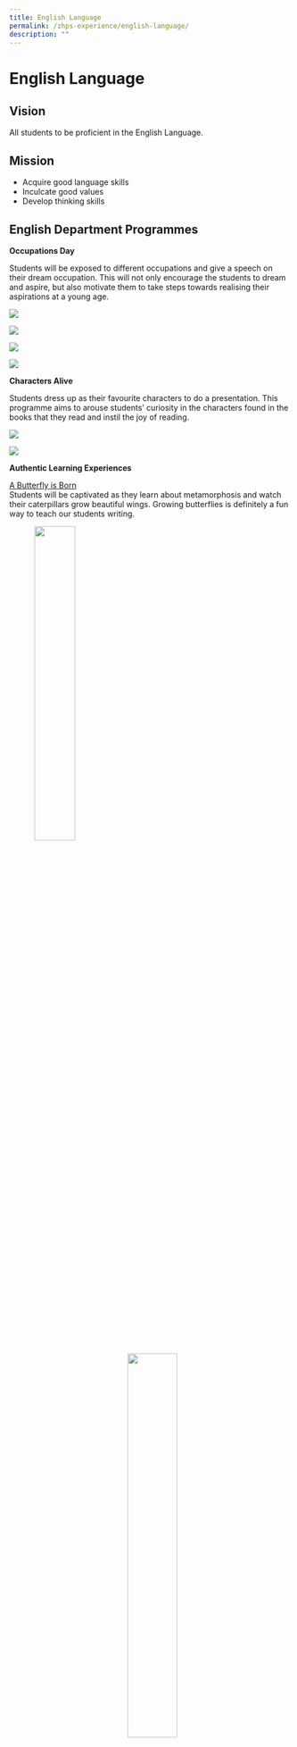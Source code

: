 ```yaml
---
title: English Language
permalink: /zhps-experience/english-language/
description: ""
---
```

# English Language

Vision
------

All students to be proficient in the English Language.  

Mission
-------

*   Acquire good language skills
*   Inculcate good values
*   Develop thinking skills

English Department Programmes
-----------------------------

**Occupations Day**

Students will be exposed to different occupations and give a speech on their dream occupation. This will not only encourage the students to dream and aspire, but also motivate them to take steps towards realising their aspirations at a young age.


![](/images/ZHPS%20Experience/English%20Language/1-3.png)

![](/images/ZHPS%20Experience/English%20Language/pic46.png)

![](/images/ZHPS%20Experience/English%20Language/7-91.png)

![](/images/ZHPS%20Experience/English%20Language/10-13.png)

**Characters Alive**

Students dress up as their favourite characters to do a presentation. This programme aims to arouse students’ curiosity in the characters found in the books that they read and instil the joy of reading.

![](/images/englishlanguage1.jpg)

![](/images/englishlanguage2.jpg)

**Authentic Learning Experiences**  

<u>A Butterfly is Born</u><br>
Students will be captivated as they learn about metamorphosis and watch their caterpillars grow beautiful wings. Growing butterflies is definitely a fun way to teach our students writing.

<img src="/images/ZHPS%20Experience/English%20Language/A%20Butterfly%20is%20Born%202023/Butterfly%20is%20Born_1.jpg" style="width:38%;margin-left:45px;" align = "left">
<img src="/images/ZHPS%20Experience/English%20Language/A%20Butterfly%20is%20Born%202023/Butterfly%20is%20Born_2.jpg" style="width:42%;margin-right:80px;" align = "right">

<br clear="left">

<img src="/images/ZHPS%20Experience/English%20Language/A%20Butterfly%20is%20Born%202023/Butterfly%20is%20Born_3.jpg" style="width:34%;margin-left:71px;" align = "left">
<img src="/images/ZHPS%20Experience/English%20Language/A%20Butterfly%20is%20Born%202023/Butterfly%20is%20Born_4.jpg" style="width:40%;margin-right:96px;" align = "right">

<br clear="left">

<img src="/images/ZHPS%20Experience/English%20Language/A%20Butterfly%20is%20Born%202023/Butterfly%20is%20Born_5.jpg" style="width:45%">


<u>Making Ice Cream</u><br>
Students get a chance to make ice cream after they learn about the features of a procedural text. Learning writing can be really fun too!

<img src="/images/ZHPS%20Experience/English%20Language/Making%20Ice%20Cream%202023/Making%20Ice%20Cream_1.jpg" style="width:40%;margin-left:40px;" align = "left">
<img src="/images/ZHPS%20Experience/English%20Language/Making%20Ice%20Cream%202023/Making%20Ice%20Cream_2.jpg" style="width:40%;margin-right:85px;" align = "right">

<br clear="left">

<img src="/images/ZHPS%20Experience/English%20Language/Making%20Ice%20Cream%202023/Making%20Ice%20Cream_3.jpg" style="width:40%;margin-left:40px;" align = "left">
<img src="/images/ZHPS%20Experience/English%20Language/Making%20Ice%20Cream%202023/Making%20Ice%20Cream_4.jpg" style="width:40%;margin-right:85px;" align = "right">

<br clear="left">

<img src="/images/ZHPS%20Experience/English%20Language/Making%20Ice%20Cream%202023/Making%20Ice%20Cream_5.jpg" style="width:40%">

 <u>A Meal with My Family</u><br>
Students share how they have bonded with their family members over a meal. Students are encouraged to take ownership over their own learning, provide constructive feedback to their peers, and showcase their creativity in creating artefacts for their Show and Tell.

<img src="/images/englishlanguage13.jpg" style="width:45%;margin-left:45px;" align = "left">
<img src="/images/englishlanguage14.jpg" style="width:30%;margin-right:145px;" align = "right">

<br clear="left">

<img src="/images/englishlanguage15.jpg" style="width:42%;margin-left:45px;" align = "left">
<img src="/images/englishlanguage16.jpg" style="width:40%;margin-right:85px;" align = "right">

<br clear="left">